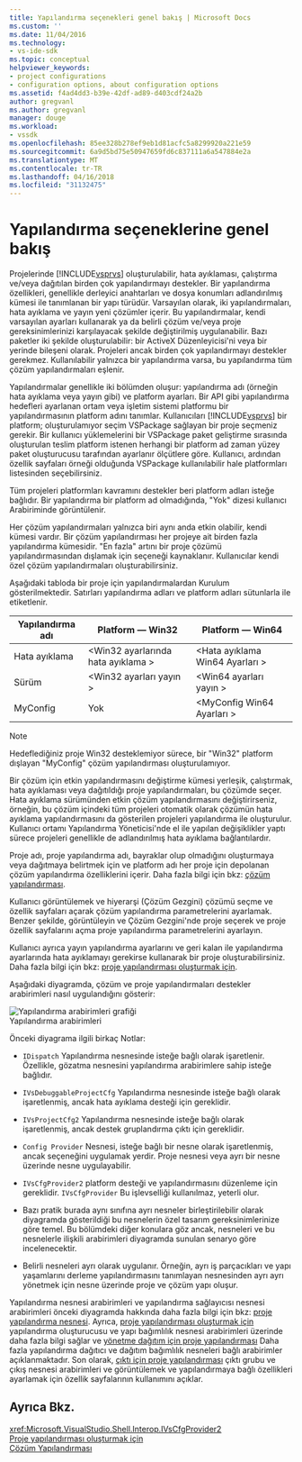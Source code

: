 ```yaml
---
title: Yapılandırma seçenekleri genel bakış | Microsoft Docs
ms.custom: ''
ms.date: 11/04/2016
ms.technology:
- vs-ide-sdk
ms.topic: conceptual
helpviewer_keywords:
- project configurations
- configuration options, about configuration options
ms.assetid: f4ad4dd3-b39e-42df-ad89-d403cdf24a2b
author: gregvanl
ms.author: gregvanl
manager: douge
ms.workload:
- vssdk
ms.openlocfilehash: 85ee328b278ef9eb1d81acfc5a8299920a221e59
ms.sourcegitcommit: 6a9d5bd75e50947659fd6c837111a6a547884e2a
ms.translationtype: MT
ms.contentlocale: tr-TR
ms.lasthandoff: 04/16/2018
ms.locfileid: "31132475"
---
```

# <a name="configuration-options-overview"></a>Yapılandırma seçeneklerine genel bakış
Projelerinde [!INCLUDE[vsprvs](../../code-quality/includes/vsprvs_md.md)] oluşturulabilir, hata ayıklaması, çalıştırma ve/veya dağıtılan birden çok yapılandırmayı destekler. Bir yapılandırma özellikleri, genellikle derleyici anahtarları ve dosya konumları adlandırılmış kümesi ile tanımlanan bir yapı türüdür. Varsayılan olarak, iki yapılandırmaları, hata ayıklama ve yayın yeni çözümler içerir. Bu yapılandırmalar, kendi varsayılan ayarları kullanarak ya da belirli çözüm ve/veya proje gereksinimlerinizi karşılayacak şekilde değiştirilmiş uygulanabilir. Bazı paketler iki şekilde oluşturulabilir: bir ActiveX Düzenleyicisi'ni veya bir yerinde bileşeni olarak. Projeleri ancak birden çok yapılandırmayı destekler gerekmez. Kullanılabilir yalnızca bir yapılandırma varsa, bu yapılandırma tüm çözüm yapılandırmaları eşlenir.  
  
 Yapılandırmalar genellikle iki bölümden oluşur: yapılandırma adı (örneğin hata ayıklama veya yayın gibi) ve platform ayarları. Bir API gibi yapılandırma hedefleri ayarlanan ortam veya işletim sistemi platformu bir yapılandırmasının platform adını tanımlar. Kullanıcıları [!INCLUDE[vsprvs](../../code-quality/includes/vsprvs_md.md)] bir platform; oluşturulamıyor seçim VSPackage sağlayan bir proje seçmeniz gerekir. Bir kullanıcı yüklemelerini bir VSPackage paket geliştirme sırasında oluşturulan teslim platform istenen herhangi bir platform ad zaman yüzey paket oluşturucusu tarafından ayarlanır ölçütlere göre. Kullanıcı, ardından özellik sayfaları örneği olduğunda VSPackage kullanılabilir hale platformları listesinden seçebilirsiniz.  
  
 Tüm projeleri platformları kavramını destekler beri platform adları isteğe bağlıdır. Bir yapılandırma bir platform ad olmadığında, "Yok" dizesi kullanıcı Arabiriminde görüntülenir.  
  
 Her çözüm yapılandırmaları yalnızca biri aynı anda etkin olabilir, kendi kümesi vardır. Bir çözüm yapılandırması her projeye ait birden fazla yapılandırma kümesidir. "En fazla" artını bir proje çözümü yapılandırmasından dışlamak için seçeneği kaynaklanır. Kullanıcılar kendi özel çözüm yapılandırmaları oluşturabilirsiniz.  
  
 Aşağıdaki tabloda bir proje için yapılandırmalardan Kurulum gösterilmektedir. Satırları yapılandırma adları ve platform adları sütunlarla ile etiketlenir.  
  
|Yapılandırma adı|Platform — Win32|Platform — Win64|  
|------------------------|----------------------|----------------------|  
|Hata ayıklama|\<Win32 ayarlarında hata ayıklama >|\<Hata ayıklama Win64 Ayarları >|  
|Sürüm|\<Win32 ayarları yayın >|\<Win64 ayarları yayın >|  
|MyConfig|Yok|\<MyConfig Win64 Ayarları >|  
  
> [!NOTE]
>  Hedeflediğiniz proje Win32 desteklemiyor sürece, bir "Win32" platform dışlayan "MyConfig" çözüm yapılandırması oluşturulamıyor.  
  
 Bir çözüm için etkin yapılandırmasını değiştirme kümesi yerleşik, çalıştırmak, hata ayıklaması veya dağıtıldığı proje yapılandırmaları, bu çözümde seçer. Hata ayıklama sürümünden etkin çözüm yapılandırmasını değiştirirseniz, örneğin, bu çözüm içindeki tüm projeleri otomatik olarak çözümün hata ayıklama yapılandırmasını da gösterilen projeleri yapılandırma ile oluşturulur. Kullanıcı ortamı Yapılandırma Yöneticisi'nde el ile yapılan değişiklikler yaptı sürece projeleri genellikle de adlandırılmış hata ayıklama bağlantılardır.  
  
 Proje adı, proje yapılandırma adı, bayraklar olup olmadığını oluşturmaya veya dağıtmaya belirtmek için ve platform adı her proje için depolanan çözüm yapılandırma özelliklerini içerir. Daha fazla bilgi için bkz: [çözüm yapılandırması](../../extensibility/internals/solution-configuration.md).  
  
 Kullanıcı görüntülemek ve hiyerarşi (Çözüm Gezgini) çözümü seçme ve özellik sayfaları açarak çözüm yapılandırma parametrelerini ayarlamak. Benzer şekilde, görüntüleyin ve Çözüm Gezgini'nde proje seçerek ve proje özellik sayfalarını açma proje yapılandırma parametrelerini ayarlayın.  
  
 Kullanıcı ayrıca yayın yapılandırma ayarlarını ve geri kalan ile yapılandırma ayarlarında hata ayıklamayı gerekirse kullanarak bir proje oluşturabilirsiniz. Daha fazla bilgi için bkz: [proje yapılandırması oluşturmak için](../../extensibility/internals/project-configuration-for-building.md).  
  
 Aşağıdaki diyagramda, çözüm ve proje yapılandırmaları destekler arabirimleri nasıl uygulandığını gösterir:  
  
 ![Yapılandırma arabirimleri grafiği](../../extensibility/internals/media/vsconfiginterfaces.gif "vsConfigInterfaces")  
Yapılandırma arabirimleri  
  
 Önceki diyagrama ilgili birkaç Notlar:  
  
-   `IDispatch` Yapılandırma nesnesinde isteğe bağlı olarak işaretlenir. Özellikle, gözatma nesnesini yapılandırma arabirimlere sahip isteğe bağlıdır.  
  
-   `IVsDebuggableProjectCfg` Yapılandırma nesnesinde isteğe bağlı olarak işaretlenmiş, ancak hata ayıklama desteği için gereklidir.  
  
-   `IVsProjectCfg2` Yapılandırma nesnesinde isteğe bağlı olarak işaretlenmiş, ancak destek gruplandırma çıktı için gereklidir.  
  
-   `Config Provider` Nesnesi, isteğe bağlı bir nesne olarak işaretlenmiş, ancak seçeneğini uygulamak yerdir. Proje nesnesi veya ayrı bir nesne üzerinde nesne uygulayabilir.  
  
-   `IVsCfgProvider2` platform desteği ve yapılandırmasını düzenleme için gereklidir. `IVsCfgProvider` Bu işlevselliği kullanılmaz, yeterli olur.  
  
-   Bazı pratik burada aynı sınıfına ayrı nesneler birleştirilebilir olarak diyagramda gösterildiği bu nesnelerin özel tasarım gereksinimlerinize göre temel. Bu bölümdeki diğer konulara göz ancak, nesneleri ve bu nesnelerle ilişkili arabirimleri diyagramda sunulan senaryo göre incelenecektir.  
  
-   Belirli nesneleri ayrı olarak uygulanır. Örneğin, ayrı iş parçacıkları ve yapı yaşamlarını derleme yapılandırmasını tanımlayan nesnesinden ayrı ayrı yönetmek için nesne üzerinde proje ve çözüm yapı oluşur.  
  
 Yapılandırma nesnesi arabirimleri ve yapılandırma sağlayıcısı nesnesi arabirimleri önceki diyagramda hakkında daha fazla bilgi için bkz: [proje yapılandırma nesnesi](../../extensibility/internals/project-configuration-object.md). Ayrıca, [proje yapılandırması oluşturmak için](../../extensibility/internals/project-configuration-for-building.md) yapılandırma oluşturucusu ve yapı bağımlılık nesnesi arabirimleri üzerinde daha fazla bilgi sağlar ve [yönetme dağıtım için proje yapılandırması](../../extensibility/internals/project-configuration-for-managing-deployment.md) Daha fazla yapılandırma dağıtıcı ve dağıtım bağımlılık nesneleri bağlı arabirimler açıklanmaktadır. Son olarak, [çıktı için proje yapılandırması](../../extensibility/internals/project-configuration-for-output.md) çıktı grubu ve çıkış nesnesi arabirimleri ve görüntülemek ve yapılandırmaya bağlı özellikleri ayarlamak için özellik sayfalarının kullanımını açıklar.  
  
## <a name="see-also"></a>Ayrıca Bkz.  
 <xref:Microsoft.VisualStudio.Shell.Interop.IVsCfgProvider2>   
 [Proje yapılandırması oluşturmak için](../../extensibility/internals/project-configuration-for-building.md)   
 [Çözüm Yapılandırması](../../extensibility/internals/solution-configuration.md)